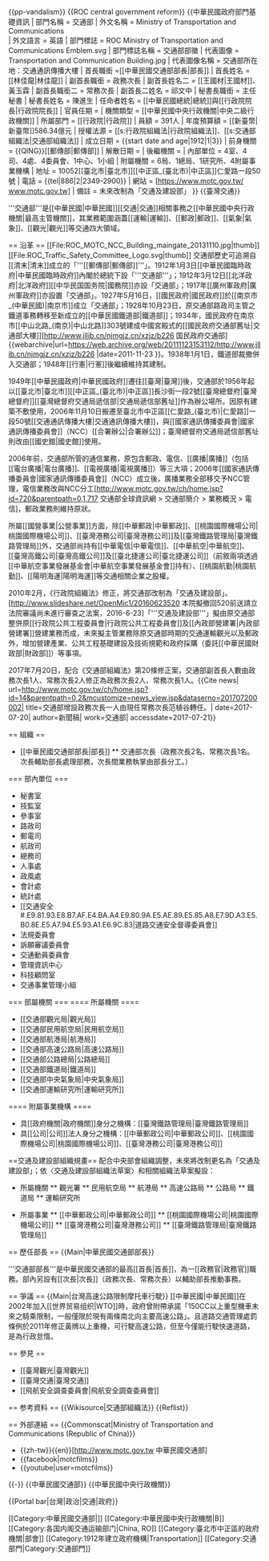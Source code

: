 {{pp-vandalism}}
{{ROC central government reform}}
{{中華民國政府部門基礎資訊
| 部門名稱       = 交通部
| 外文名稱       = Ministry of Transportation and Communications<br>
| 外文語言       = 英語
| 部門標誌       = ROC Ministry of Transportation and Communications Emblem.svg
| 部門標誌名稱   = 交通部部徽
| 代表圖像       = Transportation and Communication Building.jpg
| 代表圖像名稱   = 交通部所在地：交通通訊傳播大樓
| 首長職銜       =[[中華民國交通部部長|部長]]
| 首長姓名       = [[林佳龍|林佳龍]] 
| 副首長職銜   = 政務次長
| 副首長姓名二   = [[王國材|王國材]]、黃玉霖
| 副首長職銜二   = 常務次長
| 副首長二姓名   = 祁文中
| 秘書長職銜     = 主任秘書
| 秘書長姓名     = 陳進生
| 任命者姓名     = [[中華民國總統|總統]]與[[行政院院長|行政院院長]]
| 官員任期       = <!-- 免填 -->
| 機關類型       = [[中華民國中央行政機關|中央二級行政機關]]
| 所屬部門       = [[行政院|行政院]]
| 員額           = 391人
| 年度預算額     = [[新臺幣|新臺幣]]586.34億元
| 授權法源       = [[s:行政院組織法|行政院組織法]]、[[s:交通部組織法|交通部組織法]]
| 成立日期       = {{start date and age|1912|1|3}}
| 前身機關       = {{QING}}[[郵傳部|郵傳部]]
| 解散日期       = <!-- 免填 -->
| 後繼機關       = <!-- 免填 -->
| 內部單位       = 4室、4司、4處、4委員會、1中心、1小組
| 附屬機關       = 6局、1總局、1研究所、4附屬事業機構
| 地址           = 10052[[臺北市|臺北市]][[中正區_(臺北市)|中正區]]仁愛路一段50號
| 電話           = {{tel|886|2|2349-2900}}
| 網站           = [https://www.motc.gov.tw/ www.motc.gov.tw]
| 備註           = 未來改制為「交通及建設部」
}}
{{臺灣交通}}

'''交通部'''是[[中華民國|中華民國]][[交通|交通]]相關事務之[[中華民國中央行政機關|最高主管機關]]，其業務範圍涵蓋[[運輸|運輸]]、[[郵政|郵政]]、[[氣象|氣象]]、[[觀光|觀光]]等交通四大領域。

== 沿革 ==
[[File:ROC_MOTC_NCC_Building_maingate_20131110.jpg|thumb]]
[[File:ROC_Traffic_Safety_Committee_Logo.svg|thumb]]
交通部歷史可追溯自[[清末|清末]]成立的「'''[[郵傳部|郵傳部]]'''」。1912年1月3日[[中華民國臨時政府|中華民國臨時政府]]內閣於總統下設「'''交通部'''」；1912年3月12日[[北洋政府|北洋政府]][[中华民国国务院|國務院]]亦設「交通部」；1917年[[廣州軍政府|廣州軍政府]]亦設置「交通部」。1927年5月16日，[[國民政府|國民政府]]於[[南京市_(中華民國)|南京市]]成立「交通部」；1928年10月23日，原交通部路政司主管之鐵道事務轉移至新成立的[[中華民國鐵道部|鐵道部]]；1934年，國民政府在南京市[[中山北路_(南京)|中山北路]]303號建成中國宮殿式的[[國民政府交通部舊址|交通部大樓]]<ref>[http://www.jllib.cn/njmgjz.cn/xzjz/b226 国民政府交通部] {{webarchive|url=https://web.archive.org/web/20111123153112/http://www.jllib.cn/njmgjz.cn/xzjz/b226 |date=2011-11-23 }}</ref>。1938年1月1日，鐵道部裁撤併入交通部；1948年[[行憲|行憲]]後繼續維持其建制。

1949年[[中華民國政府|中華民國政府]]遷往[[臺灣|臺灣]]後，交通部於1956年起以[[臺北市|臺北市]][[中正區_(臺北市)|中正區]]長沙街一段2號[[臺灣總督府|臺灣總督府]][[臺灣總督府交通局遞信部|交通局遞信部舊址]]作為辦公場所。因原有建築不敷使用，2006年11月10日搬遷至臺北市中正區[[仁愛路_(臺北市)|仁愛路]]一段50號[[交通通訊傳播大樓|交通通訊傳播大樓]]，與[[國家通訊傳播委員會|國家通訊傳播委員會]]（NCC）[[合署辦公|合署辦公]]；臺灣總督府交通局遞信部舊址則改由[[國史館|國史館]]使用。

2006年前，交通部所管的通信業務，原包含郵政、電信、[[廣播|廣播]]（包括[[電台廣播|電台廣播]]、[[電視廣播|電視廣播]]）等三大項；2006年[[國家通訊傳播委員會|國家通訊傳播委員會]]（NCC）成立後，廣播業務全部移交予NCC管理，電信業務改與NCC分工<ref>[http://www.motc.gov.tw/ch/home.jsp?id=720&parentpath=0,1,717 交通部全球資訊網 > 交通部簡介 > 業務概況 > 電信]</ref>，郵政業務則維持原狀。

所屬[[國營事業|公營事業]]方面，除[[中華郵政|中華郵政]]、[[桃園國際機場公司|桃園國際機場公司]]、[[臺灣港務公司|臺灣港務公司]]及[[臺灣鐵路管理局|臺灣鐵路管理局]]外，交通部尚持有[[中華電信|中華電信]]、[[中華航空|中華航空]]、[[臺灣高鐵公司|臺灣高鐵公司]]及[[臺北捷運公司|臺北捷運公司]]（前敘兩項透過[[中華航空事業發展基金會|中華航空事業發展基金會]]持有）、[[桃園航勤|桃園航勤]]、[[陽明海運|陽明海運]]等交通相關企業之股權。

2010年2月，《行政院組織法》修正，將交通部改制為「交通及建設部」。<ref>[http://www.slideshare.net/OpenMic1/20160623520 本院擬撤回520前送請立法院審議尚未進行審查之法案，2016-6-23]</ref>「'''交通及建設部'''」擬由原交通部整併原[[行政院公共工程委員會|行政院公共工程委員會]]及[[內政部營建署|內政部營建署]]營建業務而成，未來擬主管業務除原交通部時期的交通運輸觀光以及郵政外，增加營建產業、公共工程基礎建設及技術規範和政府採購（委託[[中華民國財政部|財政部]]）等事項。

2017年7月20日，配合《交通部組織法》第20條修正案，交通部副首長人數由政務次長1人、常務次長2人修正為政務次長2人、常務次長1人。<ref>{{Cite news| url=http://www.motc.gov.tw/ch/home.jsp?id=14&parentpath=0,2&mcustomize=news_view.jsp&dataserno=201707200002| title=交通部增設政務次長一人由現任常務次長范植谷轉任。| date=2017-07-20| author=新聞稿| work=交通部| accessdate=2017-07-21}}</ref>

== 組織 ==
* [[中華民國交通部部長|部長]]
** 交通部次長（政務次長2名、常務次長1名。次長輔助部長處理部務，次長間業務執掌由部長分工。）

=== 部內單位 ===
* 秘書室
* 技監室
* 參事室
* 路政司
* 郵電司
* 航政司
* 總務司
* 人事處
* 政風處
* 會計處
* 統計處
* [[交通安全#.E9.81.93.E8.B7.AF.E4.BA.A4.E9.80.9A.E5.AE.89.E5.85.A8.E7.9D.A3.E5.B0.8E.E5.A7.94.E5.93.A1.E6.9C.83|道路交通安全督導委員會]]
* 法規委員會
* 訴願審議委員會
* 交通動員委員會
* 管理資訊中心
* 科技顧問室
* 交通事業管理小組

=== 部屬機關 ===
==== 所屬機關 ====
* [[交通部觀光局|觀光局]]
* [[交通部民用航空局|民用航空局]]
* [[交通部航港局|航港局]] 
* [[交通部高速公路局|高速公路局]]
* [[交通部公路總局|公路總局]]
* [[交通部鐵道局|鐵道局]]
* [[交通部中央氣象局|中央氣象局]]
* [[交通部運輸研究所|運輸研究所]]

==== 附屬事業機構 ====
* 具[[政府機關|政府機關]]身分之機構：[[臺灣鐵路管理局|臺灣鐵路管理局]]
* 具[[公司|公司]]法人身分之機構：[[中華郵政公司|中華郵政公司]]、[[桃園國際機場公司|桃園國際機場公司]]、[[臺灣港務公司|臺灣港務公司]]

==交通及建設部組織規畫==
配合中央部會組織調整，未來將改制更名為「交通及建設部」；依〈交通及建設部組織法草案〉和相關組織法草案擬設：
* 所屬機關
** 觀光署
** 民用航空局
** 航港局
** 高速公路局
** 公路局
** 鐵道局 
** 運輸研究所

* 所屬事業
** [[中華郵政公司|中華郵政公司]]
** [[桃園國際機場公司|桃園國際機場公司]]
** [[臺灣港務公司|臺灣港務公司]]
** [[臺灣鐵路管理局|臺灣鐵路管理局]]

== 歷任部長 ==
{{Main|中華民國交通部部長}}

'''交通部部長'''是中華民國交通部的最高[[首長|首長]]，為一[[政務官|政務官]]職務。部內另設有[[次長|次長]]（政務次長、常務次長）以輔助部長推動事務。

== 爭議 ==
{{Main|台灣高速公路限制摩托車行駛}}
[[中華民國|中華民國]]在2002年加入[[世界贸易组织|WTO]]時，政府曾附帶承諾「150CC以上重型機車未來之騎乘限制，一般僅限於現有兩條南北向主要高速公路」。且道路交通管理處罰條例於2011年修正黃牌以上重機，可行駛高速公路，但至今僅能行駛快速道路，是為行政怠惰。

== 參見 ==
* [[臺灣觀光|臺灣觀光]]
* [[臺灣交通|臺灣交通]]
* [[飛航安全調查委員會|飛航安全調查委員會]]

== 参考資料 ==
{{Wikisource|交通部組織法}}
{{Reflist}}

== 外部連結 ==
{{Commonscat|Ministry of Transportation and Communications (Republic of China)}}
* {{zh-tw}}{{en}}[http://www.motc.gov.tw 中華民國交通部]
* {{facebook|motcfilms}}
* {{youtube|user=motcfilms}}

{{-}}
{{中華民國交通部}}
{{中華民國中央行政機關}}

{{Portal bar|台灣|政治|交通|政府}}

[[Category:中華民國交通部|]]
[[Category:中華民國中央行政機關|B]]
[[Category:各国内阁交通运输部门|China, RO]]
[[Category:臺北市中正區的政府機關|部會]]
[[Category:1912年建立政府機構|Transportation]]
[[Category:交通部門|Category:交通部門]]